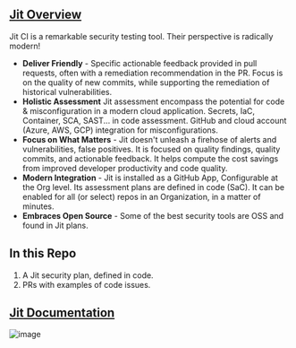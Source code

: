 ## [Jit Overview](https://jit.io)
Jit CI is a remarkable security testing tool. Their perspective is radically modern! 

- **Deliver Friendly** - Specific actionable feedback provided in pull requests, often with a remediation recommendation in the PR. Focus is on the quality of new commits, while supporting the remediation of historical vulnerabilities.
- **Holistic Assessment** Jit assessment encompass the potential for code & misconfiguration in a modern cloud application. Secrets, IaC, Container, SCA, SAST... in code assessment. GitHub and cloud account (Azure, AWS, GCP) integration for misconfigurations.  
- **Focus on What Matters** - Jit doesn't unleash a firehose of alerts and vulnerabilities, false positives. It is focused on quality findings, quality commits, and actionable feedback. It helps compute the cost savings from improved developer productivity and code quality.
- **Modern Integration** - Jit is installed as a GitHub App, Configurable at the Org level. Its assessment plans are defined in code (SaC). It can be enabled for all (or select) repos in an Organization, in a matter of minutes.
- **Embraces Open Source** - Some of the best security tools are OSS and found in Jit plans.

## In this Repo
1. A Jit security plan, defined in code.
2. PRs with examples of code issues.

## [Jit Documentation](https://docs.jit.io/docs)
![image](https://github.com/ppottorff/jitrepo/assets/8058447/34a8588f-406f-488c-8f7c-6069adb8df39)
